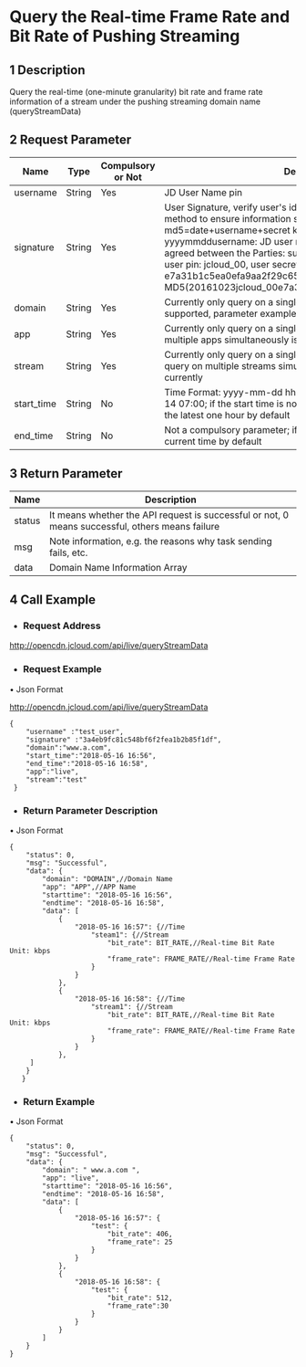 # Query the Real-time Frame Rate and Bit Rate of Pushing Streaming

## 1 Description

Query the real-time (one-minute granularity) bit rate and frame rate information of a stream under the pushing streaming domain name (queryStreamData)

## 2 Request Parameter

| **Name**   | **Type** | **Compulsory or Not** | **Description**                                                     |
| ---------- | -------- | ------------ | ------------------------------------------------------------ |
| username   | String   | Yes           | JD User Name pin                                                |
| signature | String   | Yes           | User Signature, verify user's identity information through md5 method to ensure information security.  md5=date+username+secret key SecretKey date: format is yyyymmddusername: JD user name pin secret key: example agreed between the Parties: such as current date 2016-10-23, user pin: jcloud_00, user secret key SecretKey: e7a31b1c5ea0efa9aa2f29c6559f7d61, then the signature is MD5(20161023jcloud_00e7a31b1c5ea0efa9aa2f29c6559f7d61) |
| domain     | String   | Yes           | Currently only query on a single pushing streaming domain name is supported, parameter example: "publish.jcloud.com"     |
| app        | String   | Yes           | Currently only query on a single app is supported, and query on multiple apps simultaneously is not supported               |
| stream     | String   | Yes           | Currently only query on a single path stream is supported, and query on multiple streams simultaneously is not supported currently               |
| start_time | String   | No           | Time Format: yyyy-mm-dd   hh:mi  Reference Example: 2016-12-14 07:00; if the start time is not uploaded, the query time shall be the latest one hour by default |
| end_time   | String   | No           | Not a compulsory parameter; if no parameter is uploaded, it is current time by default                            |

 

## 3 Return Parameter

| **Name** | **Description**                                        |
| -------- | ----------------------------------------------- |
| status   | It means whether the API request is successful or not, 0 means successful, others means failure|
| msg      | Note information, e.g. the reasons why task sending fails, etc.                |
| data     | Domain Name Information Array                                    |

 

## 4  Call Example

- ### Request Address

http://opencdn.jcloud.com/api/live/queryStreamData

- ### Request Example

•        Json Format

http://opencdn.jcloud.com/api/live/queryStreamData
```
{
    "username" :"test_user",
    "signature" :"3a4eb9fc81c548bf6f2fea1b2b85f1df",
    "domain":"www.a.com",
    "start_time":"2018-05-16 16:56",
    "end_time":"2018-05-16 16:58",
    "app":"live",
    "stream":"test"
 }
```

- ### Return Parameter Description

•        Json Format
```
{
    "status": 0,
    "msg": "Successful",
    "data": {
        "domain": "DOMAIN",//Domain Name
        "app": "APP",//APP Name
        "starttime": "2018-05-16 16:56",
        "endtime": "2018-05-16 16:58",
        "data": [
            {
                "2018-05-16 16:57": {//Time
                    "steam1": {//Stream
                        "bit_rate": BIT_RATE,//Real-time Bit Rate Unit: kbps
                        "frame_rate": FRAME_RATE//Real-time Frame Rate
                    }
                }
            },
            {
                "2018-05-16 16:58": {//Time
                    "stream1": {//Stream
                        "bit_rate": BIT_RATE,//Real-time Bit Rate Unit: kbps
                        "frame_rate": FRAME_RATE//Real-time Frame Rate
                    }
                }
            },
     ]
    }
   }
```

- ### Return Example

•        Json Format
```
{
    "status": 0,
    "msg": "Successful",
    "data": {
        "domain": " www.a.com ",
        "app": "live",
        "starttime": "2018-05-16 16:56",
        "endtime": "2018-05-16 16:58",
        "data": [
            {
                "2018-05-16 16:57": {
                    "test": {
                        "bit_rate": 406,
                        "frame_rate": 25
                    }
                }
            },
            {
                "2018-05-16 16:58": {
                    "test": {
                        "bit_rate": 512,
                        "frame_rate":30
                    }
                }
            }
        ]
    }
}
```
